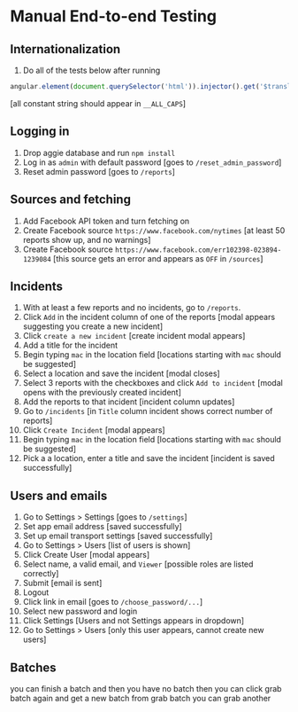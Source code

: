 Manual End-to-end Testing
=========================

Internationalization
--------------------

1. Do all of the tests below after running

```js
angular.element(document.querySelector('html')).injector().get('$translate').use('debug').then((x) => { console.log(x)})
```

[all constant string should appear in `__ALL_CAPS`]

Logging in
----------

1. Drop aggie database and run `npm install`
2. Log in as `admin` with default password [goes to `/reset_admin_password`]
3. Reset admin password [goes to `/reports`]

Sources and fetching
--------------------

1. Add Facebook API token and turn fetching on
2. Create Facebook source `https://www.facebook.com/nytimes` [at least 50
reports show up, and no warnings]
3. Create Facebook source `https://www.facebook.com/err102398-023894-1239084`
[this source gets an error and appears as `OFF` in `/sources`]

Incidents
---------

1. With at least a few reports and no incidents, go to `/reports`.
2. Click `Add` in the incident column of one of the reports [modal appears
suggesting you create a new incident]
3. Click `create a new incident` [create incident modal appears]
4. Add a title for the incident
5. Begin typing `mac` in the location field [locations starting with `mac`
should be suggested]
6. Select a location and save the incident [modal closes]
7. Select 3 reports with the checkboxes and click `Add to incident` [modal opens
with the previously created incident]
8. Add the reports to that incident [incident column updates]
9. Go to `/incidents` [in `Title` column incident shows correct number of
reports]
10. Click `Create Incident` [modal appears]
11. Begin typing `mac` in the location field [locations starting with `mac`
should be suggested]
12. Pick a a location, enter a title and save the incident [incident is saved successfully]

Users and emails
----------------

1. Go to Settings > Settings [goes to `/settings`]
2. Set app email address [saved successfully]
3. Set up email transport settings [saved successfully]
4. Go to Settings > Users [list of users is shown]
5. Click Create User [modal appears]
6. Select name, a valid email, and `Viewer` [possible roles are listed correctly]
7. Submit [email is sent]
8. Logout
9. Click link in email [goes to `/choose_password/...`]
10. Select new password and login
11. Click Settings [Users and not Settings appears in dropdown]
12. Go to Settings > Users [only this user appears, cannot create new users]

Batches
-------
you can finish a batch and then you have no batch
then you can click grab batch again and get a new batch
from grab batch you can grab another

